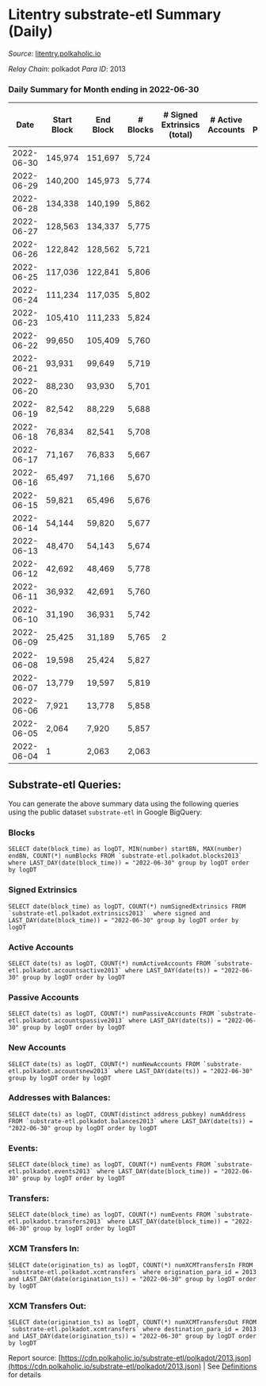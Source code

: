 # Litentry substrate-etl Summary (Daily)

_Source_: [litentry.polkaholic.io](https://litentry.polkaholic.io)

*Relay Chain*: polkadot
*Para ID*: 2013



### Daily Summary for Month ending in 2022-06-30


| Date | Start Block | End Block | # Blocks | # Signed Extrinsics (total) | # Active Accounts | # Passive | # New | # Addresses with Balances | # Events | # Transfers | # XCM Transfers In | # XCM Transfers Out | Issues | 
| ---- | ----------- | --------- | -------- | --------------------------- | ----------------- | --------- | ----- | ------------------------- | -------- | ----------- | ------------------ | ------------------- | ------ |
| 2022-06-30 | 145,974 | 151,697 | 5,724 |  |  |  |  | 16 | 11,454 |   |   |   |  |
| 2022-06-29 | 140,200 | 145,973 | 5,774 |  |  |  |  | 16 | 11,552 |   |   |   |  |
| 2022-06-28 | 134,338 | 140,199 | 5,862 |  |  |  |  | 16 | 11,727 |   |   |   |  |
| 2022-06-27 | 128,563 | 134,337 | 5,775 |  |  |  |  | 16 | 11,553 |   |   |   |  |
| 2022-06-26 | 122,842 | 128,562 | 5,721 |  |  |  |  | 16 | 11,445 |   |   |   |  |
| 2022-06-25 | 117,036 | 122,841 | 5,806 |  |  |  |  | 16 | 11,615 |   |   |   |  |
| 2022-06-24 | 111,234 | 117,035 | 5,802 |  |  |  |  | 16 | 11,608 |   |   |   |  |
| 2022-06-23 | 105,410 | 111,233 | 5,824 |  |  |  |  | 16 | 11,651 |   |   |   |  |
| 2022-06-22 | 99,650 | 105,409 | 5,760 |  |  |  |  | 16 | 11,526 |   |   |   |  |
| 2022-06-21 | 93,931 | 99,649 | 5,719 |  |  |  |  | 16 | 11,441 |   |   |   |  |
| 2022-06-20 | 88,230 | 93,930 | 5,701 |  |  |  |  | 16 | 11,405 |   |   |   |  |
| 2022-06-19 | 82,542 | 88,229 | 5,688 |  |  |  |  | 16 | 11,380 |   |   |   |  |
| 2022-06-18 | 76,834 | 82,541 | 5,708 |  |  |  |  | 16 | 11,419 |   |   |   |  |
| 2022-06-17 | 71,167 | 76,833 | 5,667 |  |  |  |  | 16 | 11,337 |   |   |   |  |
| 2022-06-16 | 65,497 | 71,166 | 5,670 |  |  |  |  | 16 | 11,343 |   |   |   |  |
| 2022-06-15 | 59,821 | 65,496 | 5,676 |  |  |  |  | 16 | 11,355 |   |   |   |  |
| 2022-06-14 | 54,144 | 59,820 | 5,677 |  |  |  |  | 16 | 11,357 |   |   |   |  |
| 2022-06-13 | 48,470 | 54,143 | 5,674 |  |  |  |  | 16 | 11,355 |   |   |   |  |
| 2022-06-12 | 42,692 | 48,469 | 5,778 |  |  |  |  | 16 | 11,559 |   |   |   |  |
| 2022-06-11 | 36,932 | 42,691 | 5,760 |  |  |  |  | 16 | 11,523 |   |   |   |  |
| 2022-06-10 | 31,190 | 36,931 | 5,742 |  |  |  |  | 16 | 11,487 |   |   |   |  |
| 2022-06-09 | 25,425 | 31,189 | 5,765 | 2 |  |  |  | 16 | 11,543 |   |   |   |  |
| 2022-06-08 | 19,598 | 25,424 | 5,827 |  |  |  |  | 16 | 11,658 |   |   |   |  |
| 2022-06-07 | 13,779 | 19,597 | 5,819 |  |  |  |  | 16 | 11,641 |   |   |   |  |
| 2022-06-06 | 7,921 | 13,778 | 5,858 |  |  |  |  | 16 | 11,719 |   |   |   |  |
| 2022-06-05 | 2,064 | 7,920 | 5,857 |  |  |  |  | 16 | 11,717 |   |   |   |  |
| 2022-06-04 | 1 | 2,063 | 2,063 |  |  |  |  | 16 | 4,127 |   |   |   |  |

## Substrate-etl Queries:
You can generate the above summary data using the following queries using the public dataset `substrate-etl` in Google BigQuery:


### Blocks
```
SELECT date(block_time) as logDT, MIN(number) startBN, MAX(number) endBN, COUNT(*) numBlocks FROM `substrate-etl.polkadot.blocks2013`  where LAST_DAY(date(block_time)) = "2022-06-30" group by logDT order by logDT
```


### Signed Extrinsics
```
SELECT date(block_time) as logDT, COUNT(*) numSignedExtrinsics FROM `substrate-etl.polkadot.extrinsics2013`  where signed and LAST_DAY(date(block_time)) = "2022-06-30" group by logDT order by logDT
```


### Active Accounts
```
SELECT date(ts) as logDT, COUNT(*) numActiveAccounts FROM `substrate-etl.polkadot.accountsactive2013` where LAST_DAY(date(ts)) = "2022-06-30" group by logDT order by logDT
```


### Passive Accounts
```
SELECT date(ts) as logDT, COUNT(*) numPassiveAccounts FROM `substrate-etl.polkadot.accountspassive2013` where LAST_DAY(date(ts)) = "2022-06-30" group by logDT order by logDT
```


### New Accounts
```
SELECT date(ts) as logDT, COUNT(*) numNewAccounts FROM `substrate-etl.polkadot.accountsnew2013` where LAST_DAY(date(ts)) = "2022-06-30" group by logDT order by logDT
```


### Addresses with Balances:
```
SELECT date(ts) as logDT, COUNT(distinct address_pubkey) numAddress FROM `substrate-etl.polkadot.balances2013` where LAST_DAY(date(ts)) = "2022-06-30" group by logDT order by logDT
```


### Events:
```
SELECT date(block_time) as logDT, COUNT(*) numEvents FROM `substrate-etl.polkadot.events2013` where LAST_DAY(date(block_time)) = "2022-06-30" group by logDT order by logDT
```


### Transfers:
```
SELECT date(block_time) as logDT, COUNT(*) numEvents FROM `substrate-etl.polkadot.transfers2013` where LAST_DAY(date(block_time)) = "2022-06-30" group by logDT order by logDT
```


### XCM Transfers In:
```
SELECT date(origination_ts) as logDT, COUNT(*) numXCMTransfersIn FROM `substrate-etl.polkadot.xcmtransfers` where origination_para_id = 2013 and LAST_DAY(date(origination_ts)) = "2022-06-30" group by logDT order by logDT
```


### XCM Transfers Out:
```
SELECT date(origination_ts) as logDT, COUNT(*) numXCMTransfersOut FROM `substrate-etl.polkadot.xcmtransfers` where destination_para_id = 2013 and LAST_DAY(date(origination_ts)) = "2022-06-30" group by logDT order by logDT
```



Report source: [https://cdn.polkaholic.io/substrate-etl/polkadot/2013.json](https://cdn.polkaholic.io/substrate-etl/polkadot/2013.json) | See [Definitions](/DEFINITIONS.md) for details
